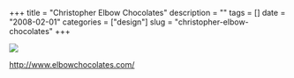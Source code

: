 +++
title = "Christopher Elbow Chocolates"
description = ""
tags = []
date = "2008-02-01"
categories = ["design"]
slug = "christopher-elbow-chocolates"
+++


 

  <div id="screens-thumbs" class="clearfix">
    <div class="txt-center" id="design-submission"><a href="http://www.elbowchocolates.com/"><img id='bluga-thumbnail-998' class='bluga-thumbnail large' src='/media/bluga/
wt47f27f02a3b21_0.jpg'/></a></div>  
  </div>   
<p><a href="http://www.elbowchocolates.com/">http://www.elbowchocolates.com/</a></p>




